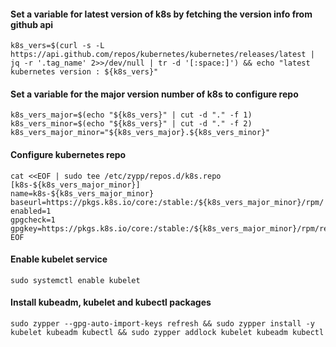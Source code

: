 #### Set a variable for latest version of k8s by fetching the version info from github api
```
k8s_vers=$(curl -s -L https://api.github.com/repos/kubernetes/kubernetes/releases/latest | jq -r '.tag_name' 2>>/dev/null | tr -d '[:space:]') && echo "latest kubernetes version : ${k8s_vers}"
```
#### Set a variable for the major version number of k8s to configure repo
```
k8s_vers_major=$(echo "${k8s_vers}" | cut -d "." -f 1)
k8s_vers_minor=$(echo "${k8s_vers}" | cut -d "." -f 2)
k8s_vers_major_minor="${k8s_vers_major}.${k8s_vers_minor}"
```
#### Configure kubernetes repo
```
cat <<EOF | sudo tee /etc/zypp/repos.d/k8s.repo
[k8s-${k8s_vers_major_minor}]
name=k8s-${k8s_vers_major_minor}
baseurl=https://pkgs.k8s.io/core:/stable:/${k8s_vers_major_minor}/rpm/
enabled=1
gpgcheck=1
gpgkey=https://pkgs.k8s.io/core:/stable:/${k8s_vers_major_minor}/rpm/repodata/repomd.xml.key
EOF
```
#### Enable kubelet service
```
sudo systemctl enable kubelet
```
#### Install kubeadm, kubelet and kubectl packages
```
sudo zypper --gpg-auto-import-keys refresh && sudo zypper install -y kubelet kubeadm kubectl && sudo zypper addlock kubelet kubeadm kubectl
```

